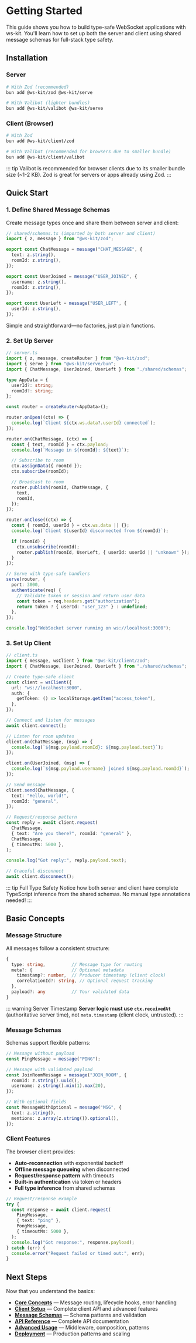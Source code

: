 # Getting Started

This guide shows you how to build type-safe WebSocket applications with ws-kit. You'll learn how to set up both the server and client using shared message schemas for full-stack type safety.

## Installation

### Server

```bash
# With Zod (recommended)
bun add @ws-kit/zod @ws-kit/serve

# With Valibot (lighter bundles)
bun add @ws-kit/valibot @ws-kit/serve
```

### Client (Browser)

```bash
# With Zod
bun add @ws-kit/client/zod

# With Valibot (recommended for browsers due to smaller bundle)
bun add @ws-kit/client/valibot
```

::: tip
Valibot is recommended for browser clients due to its smaller bundle size (~1-2 KB). Zod is great for servers or apps already using Zod.
:::

## Quick Start

### 1. Define Shared Message Schemas

Create message types once and share them between server and client:

```typescript
// shared/schemas.ts (imported by both server and client)
import { z, message } from "@ws-kit/zod";

export const ChatMessage = message("CHAT_MESSAGE", {
  text: z.string(),
  roomId: z.string(),
});

export const UserJoined = message("USER_JOINED", {
  username: z.string(),
  roomId: z.string(),
});

export const UserLeft = message("USER_LEFT", {
  userId: z.string(),
});
```

Simple and straightforward—no factories, just plain functions.

### 2. Set Up Server

```typescript
// server.ts
import { z, message, createRouter } from "@ws-kit/zod";
import { serve } from "@ws-kit/serve/bun";
import { ChatMessage, UserJoined, UserLeft } from "./shared/schemas";

type AppData = {
  userId?: string;
  roomId?: string;
};

const router = createRouter<AppData>();

router.onOpen((ctx) => {
  console.log(`Client ${ctx.ws.data?.userId} connected`);
});

router.on(ChatMessage, (ctx) => {
  const { text, roomId } = ctx.payload;
  console.log(`Message in ${roomId}: ${text}`);

  // Subscribe to room
  ctx.assignData({ roomId });
  ctx.subscribe(roomId);

  // Broadcast to room
  router.publish(roomId, ChatMessage, {
    text,
    roomId,
  });
});

router.onClose((ctx) => {
  const { roomId, userId } = ctx.ws.data || {};
  console.log(`Client ${userId} disconnected from ${roomId}`);

  if (roomId) {
    ctx.unsubscribe(roomId);
    router.publish(roomId, UserLeft, { userId: userId || "unknown" });
  }
});

// Serve with type-safe handlers
serve(router, {
  port: 3000,
  authenticate(req) {
    // Validate token or session and return user data
    const token = req.headers.get("authorization");
    return token ? { userId: "user_123" } : undefined;
  },
});

console.log("WebSocket server running on ws://localhost:3000");
```

### 3. Set Up Client

```typescript
// client.ts
import { message, wsClient } from "@ws-kit/client/zod";
import { ChatMessage, UserJoined, UserLeft } from "./shared/schemas";

// Create type-safe client
const client = wsClient({
  url: "ws://localhost:3000",
  auth: {
    getToken: () => localStorage.getItem("access_token"),
  },
});

// Connect and listen for messages
await client.connect();

// Listen for room updates
client.on(ChatMessage, (msg) => {
  console.log(`${msg.payload.roomId}: ${msg.payload.text}`);
});

client.on(UserJoined, (msg) => {
  console.log(`${msg.payload.username} joined ${msg.payload.roomId}`);
});

// Send message
client.send(ChatMessage, {
  text: "Hello, world!",
  roomId: "general",
});

// Request/response pattern
const reply = await client.request(
  ChatMessage,
  { text: "Are you there?", roomId: "general" },
  ChatMessage,
  { timeoutMs: 5000 },
);

console.log("Got reply:", reply.payload.text);

// Graceful disconnect
await client.disconnect();
```

::: tip Full Type Safety
Notice how both server and client have complete TypeScript inference from the shared schemas. No manual type annotations needed!
:::

## Basic Concepts

### Message Structure

All messages follow a consistent structure:

```typescript
{
  type: string,          // Message type for routing
  meta?: {               // Optional metadata
    timestamp?: number,  // Producer timestamp (client clock)
    correlationId?: string, // Optional request tracking
  },
  payload?: any          // Your validated data
}
```

::: warning Server Timestamp
**Server logic must use `ctx.receivedAt`** (authoritative server time), not `meta.timestamp` (client clock, untrusted).
:::

### Message Schemas

Schemas support flexible patterns:

```typescript
// Message without payload
const PingMessage = message("PING");

// Message with validated payload
const JoinRoomMessage = message("JOIN_ROOM", {
  roomId: z.string().uuid(),
  username: z.string().min(1).max(20),
});

// With optional fields
const MessageWithOptional = message("MSG", {
  text: z.string(),
  mentions: z.array(z.string()).optional(),
});
```

### Client Features

The browser client provides:

- **Auto-reconnection** with exponential backoff
- **Offline message queueing** when disconnected
- **Request/response pattern** with timeouts
- **Built-in authentication** via token or headers
- **Full type inference** from shared schemas

```typescript
// Request/response example
try {
  const response = await client.request(
    PingMessage,
    { text: "ping" },
    PongMessage,
    { timeoutMs: 5000 },
  );
  console.log("Got response:", response.payload);
} catch (err) {
  console.error("Request failed or timed out:", err);
}
```

## Next Steps

Now that you understand the basics:

- **[Core Concepts](./core-concepts)** — Message routing, lifecycle hooks, error handling
- **[Client Setup](./client-setup)** — Complete client API and advanced features
- **[Message Schemas](./message-schemas)** — Schema patterns and validation
- **[API Reference](./api-reference)** — Complete API documentation
- **[Advanced Usage](./advanced-usage)** — Middleware, composition, patterns
- **[Deployment](./deployment)** — Production patterns and scaling
